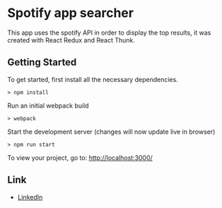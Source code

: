 # Spotify app searcher

This app uses the spotify API in order to display the top results,
it was created with React Redux and React Thunk.

## Getting Started

To get started, first install all the necessary dependencies.
```
> npm install
```

Run an initial webpack build
```
> webpack
```

Start the development server (changes will now update live in browser)
```
> npm run start
```

To view your project, go to: [http://localhost:3000/](http://localhost:3000/)

## Link

- [LinkedIn](https://www.linkedin.com/in/florianbouron)